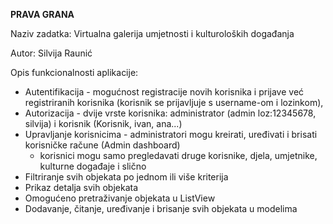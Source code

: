 **PRAVA GRANA**

Naziv zadatka: Virtualna galerija umjetnosti i kulturoloških događanja

Autor: Silvija Raunić

Opis funkcionalnosti aplikacije: 
- Autentifikacija - mogućnost registracije novih korisnika i prijave već registriranih korisnika (korisnik se prijavljuje s username-om i lozinkom),
- Autorizacija - dvije vrste korisnika: administrator (admin loz:12345678, silvija) i korisnik (Korisnik, ivan, ana...)
- Upravljanje korisnicima - administratori mogu kreirati, uređivati i brisati korisničke račune (Admin dashboard)
  + korisnici mogu samo pregledavati druge korisnike, djela, umjetnike, kulturne događaje i slično
- Filtriranje svih objekata po jednom ili više kriterija
- Prikaz detalja svih objekata
- Omogućeno pretraživanje objekata u ListView
- Dodavanje, čitanje, uređivanje i brisanje svih objekata u modelima
